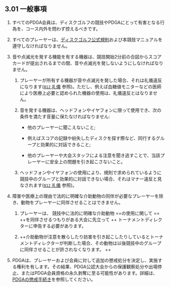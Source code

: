 ## 3.01 一般事項

1. すべてのPDGA会員は、ディスクゴルフの競技やPDGAにとって有害となる行為を、コース内外を問わず控えるべきです。

1. すべてのプレーヤーは、[ディスクゴルフ公式規則](ordg/index)および本競技マニュアルを遵守しなければなりません。

1. 音や点滅光を発する機能を有する機器は、競技開始2分前の合図からスコアカードが提出されるまでの間、音や点滅光を発しないようにしなければなりません。

	1. プレーヤーが所有する機器が音や点滅光を発した場合、それは礼儀違反になります([`812` 礼儀](ordg/812) 参照)。ただし、例えば血糖値モニターなどの医師により医療上必要と認められた機器の使用は、礼儀違反とはなりません。

    1. 音を発する機器は、ヘッドフォンやイヤフォンに限って使用でき、次の条件を満たす音量に保たなければなりません:

	    * 他のプレーヤーに聞こえないこと;

	    * 例えばスコアの記録や紛失したディスクを探す際など、同行するグループと効果的に対話できること;

	    * 他のプレーヤーや大会スタッフによる注意を聞き逃すことで、当該プレーヤーに安全上の問題を引き起こさないこと。

	1. ヘッドフォンやイヤフォンの使用により、規則で求められているように競技中のグループと効果的に対話できない場合、それはマナー違反と見なされます([`812` 礼儀](ordg/812) 参照)。

1. 障害や医療上の理由で法的に明確な介助動物の同伴が必要なプレーヤーを除き、動物をプレーヤーに同伴させることはできません。

	1. プレーヤーは、
	競技中に法的に明確な介助動物 ==の使用に関して ==
	++を同伴させるつもりがある大会に先立って ++
	トーナメントディレクターに申告する必要があります。

	1. ++介助動物が注意を散らしたり妨害を引き起こしたりしているとトーナメントディレクターが判断した場合、その動物は以後競技中のグループに同伴させることが許されなくなります。 ++

1. PDGAは、プレーヤーおよび会員に対して追加の懲戒処分を決定し、実施する権利を有します。その結果、PDGA公認大会からの保護観察処分や出場停止、またはPDGA会員資格の永久剥奪に至る可能性があります。詳細は、[PDGAの懲戒手続き](https://www.pdga.com/pdga-disciplinary-process)を参照してください。
